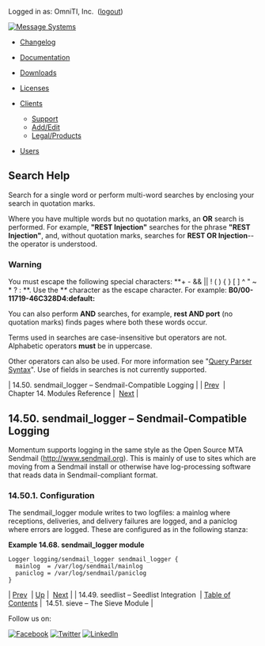 Logged in as: OmniTI, Inc.  ([logout](https://support.messagesystems.com/logout.php))

[![Message Systems](https://support.messagesystems.com/images/ms-white205.png)](https://support.messagesystems.com/start.php) 

*   [Changelog](https://support.messagesystems.com/start.php?show=changelog)
*   [Documentation](https://support.messagesystems.com/docs/)
*   [Downloads](https://support.messagesystems.com/start.php)

*   [Licenses](https://support.messagesystems.com/license_summary.php)
*   <a href="">Clients</a>
    *   [Support](https://support.messagesystems.com/cs.php)
    *   [Add/Edit](https://support.messagesystems.com/edit_client.php)
    *   [Legal/Products](https://support.messagesystems.com/edit_products.php)
*   [Users](https://support.messagesystems.com/edit_customer.php)

## Search Help

Search for a single word or perform multi-word searches by enclosing your search in quotation marks.

Where you have multiple words but no quotation marks, an **OR** search is performed. For example, **"REST Injection"** searches for the phrase **"REST Injection"**, and, without quotation marks, searches for **REST OR Injection**--the operator is understood.

### Warning

You must escape the following special characters: **+ - && || ! ( ) { } [ ] ^ " ~ * ? : \**. Use the **\** character as the escape character. For example: **B0/00-11719-46C328D4\:default\:**

You can also perform **AND** searches, for example, **rest AND port** (no quotation marks) finds pages where both these words occur.

Terms used in searches are case-insensitive but operators are not. Alphabetic operators **must** be in uppercase.

Other operators can also be used. For more information see "[Query Parser Syntax](https://lucene.apache.org/core/old_versioned_docs/versions/3_0_0/queryparsersyntax.html)". Use of fields in searches is not currently supported.

| 14.50. sendmail_logger – Sendmail-Compatible Logging |
| [Prev](modules.seedlist.php)  | Chapter 14. Modules Reference |  [Next](modules.sieve.php) |

## 14.50. sendmail_logger – Sendmail-Compatible Logging

<a class="indexterm" name="idp12745040"></a>

Momentum supports logging in the same style as the Open Source MTA Sendmail (http://www.sendmail.org). This is mainly of use to sites which are moving from a Sendmail install or otherwise have log-processing software that reads data in Sendmail-compliant format.

### 14.50.1. Configuration

The sendmail_logger module writes to two logfiles: a mainlog where receptions, deliveries, and delivery failures are logged, and a paniclog where errors are logged. These are configured as in the following stanza:

<a name="example.sendmail_logger"></a>

**Example 14.68. sendmail_logger module**

```
Logger logging/sendmail_logger sendmail_logger {
  mainlog  = /var/log/sendmail/mainlog
  paniclog = /var/log/sendmail/paniclog
}
```

| [Prev](modules.seedlist.php)  | [Up](modules.php) |  [Next](modules.sieve.php) |
| 14.49. seedlist – Seedlist Integration  | [Table of Contents](index.php) |  14.51. sieve – The Sieve Module |

Follow us on:

[![Facebook](https://support.messagesystems.com/images/icon-facebook.png)](http://www.facebook.com/messagesystems) [![Twitter](https://support.messagesystems.com/images/icon-twitter.png)](http://twitter.com/#!/MessageSystems) [![LinkedIn](https://support.messagesystems.com/images/icon-linkedin.png)](http://www.linkedin.com/company/message-systems)